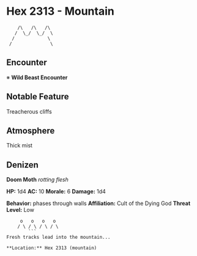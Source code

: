# Hex 2313 - Mountain
```
    /\   /\   /\
   /  \_/  \_/  \
  /            \
 /              \
```

## Encounter

※ **Wild Beast Encounter**

## Notable Feature

Treacherous cliffs

## Atmosphere

Thick mist

## Denizen

**Doom Moth**
*rotting flesh*

**HP:** 1d4 **AC:** 10 **Morale:** 6
**Damage:** 1d4

**Behavior:** phases through walls
**Affiliation:** Cult of the Dying God
**Threat Level:** Low

```
     o   o   o   o
    / \ / \ / \ / \
        ```
Fresh tracks lead into the mountain...

**Location:** Hex 2313 (mountain)
